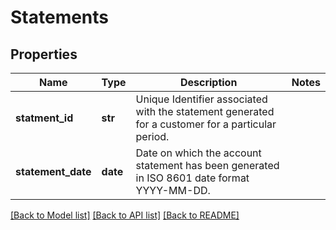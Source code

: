 # Statements

## Properties
Name | Type | Description | Notes
------------ | ------------- | ------------- | -------------
**statment_id** | **str** | Unique Identifier associated with the statement generated for a customer for a particular period. | 
**statement_date** | **date** | Date on which the account statement has been generated in ISO 8601 date format YYYY-MM-DD. | 

[[Back to Model list]](../README.md#documentation-for-models) [[Back to API list]](../README.md#documentation-for-api-endpoints) [[Back to README]](../README.md)

